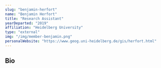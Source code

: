 ```yaml
---
slug: "benjamin-herfort"
name: "Benjamin Herfort"
title: "Research Assistant"
yearDeparted: "2019"
affiliation: "Heidelberg University"
type: "external"
img: "/img/member-benjamin.png"
personalWebsite: "https://www.geog.uni-heidelberg.de/gis/herfort.html"
---
```

## Bio

